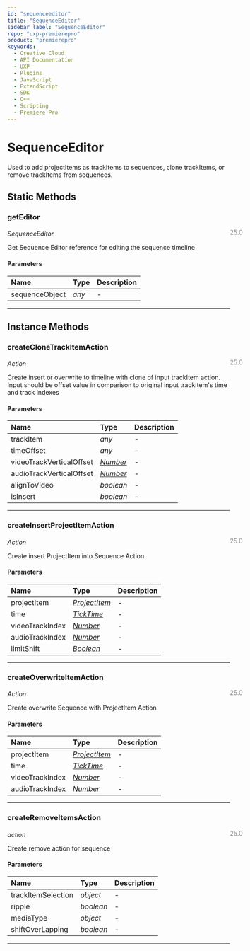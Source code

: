 ```yaml
---
id: "sequenceeditor"
title: "SequenceEditor"
sidebar_label: "SequenceEditor"
repo: "uxp-premierepro"
product: "premierepro"
keywords:
  - Creative Cloud
  - API Documentation
  - UXP
  - Plugins
  - JavaScript
  - ExtendScript
  - SDK
  - C++
  - Scripting
  - Premiere Pro
---
```


# SequenceEditor

Used to add projectItems as trackItems to sequences, clone trackItems, or remove trackItems from sequences.

## Static Methods

### getEditor

<span class="minversion" style="display: block; margin-bottom: -1em; margin-left: 36em; float:left; opacity:0.5;">25.0</span>

*SequenceEditor*
  
Get Sequence Editor reference for editing the sequence timeline

#### Parameters

| Name | Type | Description |
| :------ | :------ | :------ |
| sequenceObject | *any* | - |

___

## Instance Methods

### createCloneTrackItemAction

<span class="minversion" style="display: block; margin-bottom: -1em; margin-left: 36em; float:left; opacity:0.5;">25.0</span>

*Action*
  
Create insert or overwrite to timeline with clone of input trackItem action. Input should be offset value in comparison to original input trackItem's time and track indexes

#### Parameters

| Name | Type | Description |
| :------ | :------ | :------ |
| trackItem | *any* | - |
| timeOffset | *any* | - |
| videoTrackVerticalOffset | [*Number*](/ppro_reference/classes/number/) | - |
| audioTrackVerticalOffset | [*Number*](/ppro_reference/classes/number/) | - |
| alignToVideo | *boolean* | - |
| isInsert | *boolean* | - |

___

### createInsertProjectItemAction

<span class="minversion" style="display: block; margin-bottom: -1em; margin-left: 36em; float:left; opacity:0.5;">25.0</span>

*Action*
  
Create insert ProjectItem into Sequence Action

#### Parameters

| Name | Type | Description |
| :------ | :------ | :------ |
| projectItem | [*ProjectItem*](/ppro_reference/classes/projectitem/) | - |
| time | [*TickTime*](/ppro_reference/classes/ticktime/) | - |
| videoTrackIndex | [*Number*](/ppro_reference/classes/number/) | - |
| audioTrackIndex | [*Number*](/ppro_reference/classes/number/) | - |
| limitShift | [*Boolean*](/ppro_reference/classes/boolean/) | - |

___

### createOverwriteItemAction

<span class="minversion" style="display: block; margin-bottom: -1em; margin-left: 36em; float:left; opacity:0.5;">25.0</span>

*Action*
  
Create overwrite Sequence with ProjectItem Action

#### Parameters

| Name | Type | Description |
| :------ | :------ | :------ |
| projectItem | [*ProjectItem*](/ppro_reference/classes/projectitem/) | - |
| time | [*TickTime*](/ppro_reference/classes/ticktime/) | - |
| videoTrackIndex | [*Number*](/ppro_reference/classes/number/) | - |
| audioTrackIndex | [*Number*](/ppro_reference/classes/number/) | - |

___

### createRemoveItemsAction

<span class="minversion" style="display: block; margin-bottom: -1em; margin-left: 36em; float:left; opacity:0.5;">25.0</span>

*action*
  
Create remove action for sequence

#### Parameters

| Name | Type | Description |
| :------ | :------ | :------ |
| trackItemSelection | *object* | - |
| ripple | *boolean* | - |
| mediaType | *object* | - |
| shiftOverLapping | *boolean* | - |

___
